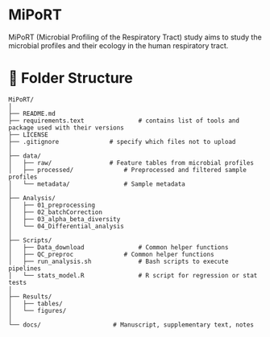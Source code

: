 # MiPoRT
MiPoRT (Microbial Profiling of the Respiratory Tract) study aims to study the microbial profiles and their ecology in the human respiratory tract. 

# 📁 Folder Structure

```text
MiPoRT/
│
├── README.md
├── requirements.text				# contains list of tools and package used with their versions
├── LICENSE
├── .gitignore				# specify which files not to upload
│
├── data/
│   ├── raw/				# Feature tables from microbial profiles
│   ├── processed/				# Preprocessed and filtered sample profiles
│   └── metadata/				# Sample metadata
│
├── Analysis/
│   ├── 01_preprocessing
│   ├── 02_batchCorrection
│   ├── 03_alpha_beta_diversity
│   └── 04_Differential_analysis
│
├── Scripts/
│   ├── Data_download				# Common helper functions
│   ├── QC_preproc				# Common helper functions
│   ├── run_analysis.sh				# Bash scripts to execute pipelines
│   └── stats_model.R				# R script for regression or stat tests
│
├── Results/
│   ├── tables/
│   └── figures/
│
└── docs/                    # Manuscript, supplementary text, notes
